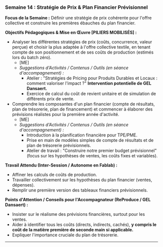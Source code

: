 ### Semaine 14 : Stratégie de Prix & Plan Financier Prévisionnel

**Focus de la Semaine :** Définir une stratégie de prix cohérente pour l'offre collective et construire les premières ébauches du plan financier.

**Objectifs Pédagogiques & Mise en Œuvre \[PILIERS MOBILISÉS\] :**

* Analyser les différentes stratégies de prix (coûts, concurrence, valeur perçue) et choisir la plus adaptée à l'offre collective textile, en tenant compte de son positionnement et de ses coûts de production (estimés lors du batch zéro).  
  * \[ME\]  
  * *Suggestions d'Activités / Contenus / Outils (en séance d'accompagnement) :*  
    * Atelier : "Stratégies de Pricing pour Produits Durables et Locaux : comment valoriser l'impact ?" **Intervention potentielle de GEL Dansaert.**  
    * Exercice de calcul du coût de revient unitaire et de simulation de différents prix de vente.  
* Comprendre les composantes d'un plan financier (compte de résultats, plan de trésorerie, plan de financement) et commencer à élaborer des prévisions réalistes pour la première année d'activité.  
  * \[ME\]  
  * *Suggestions d'Activités / Contenus / Outils (en séance d'accompagnement) :*  
    * Introduction à la planification financière pour TPE/PME.  
    * Prise en main de modèles simples de compte de résultats et de plan de trésorerie prévisionnels.  
    * Atelier de travail : "Construire notre premier budget prévisionnel" (focus sur les hypothèses de ventes, les coûts fixes et variables).

**Travail Attendu (Inter-Session / Autonome en Fablab) :**

* Affiner les calculs de coûts de production.  
* Travailler collectivement sur les hypothèses du plan financier (ventes, dépenses).  
* Remplir une première version des tableaux financiers prévisionnels.

**Points d'Attention / Conseils pour l'Accompagnateur (ReProduce / GEL Dansaert) :**

* Insister sur le réalisme des prévisions financières, surtout pour les ventes.  
* Aider à identifier tous les coûts (directs, indirects, cachés), **y compris le coût de la matière première de seconde main si applicable.**  
* Expliquer l'importance cruciale du plan de trésorerie.

---

